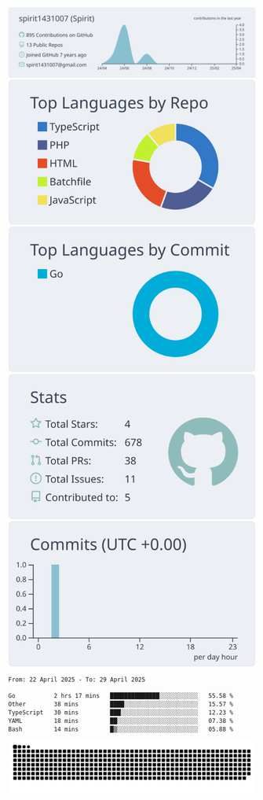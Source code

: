 [![](https://raw.githubusercontent.com/spirit1431007/spirit1431007/master/profile-summary-card-output/nord_bright/0-profile-details.svg)](https://git.io/spiritx)
[![](https://raw.githubusercontent.com/spirit1431007/spirit1431007/master/profile-summary-card-output/nord_bright/1-repos-per-language.svg)](https://git.io/spiritx) [![](https://raw.githubusercontent.com/spirit1431007/spirit1431007/master/profile-summary-card-output/nord_bright/2-most-commit-language.svg)](https://git.io/spiritx)
[![](https://raw.githubusercontent.com/spirit1431007/spirit1431007/master/profile-summary-card-output/nord_bright/3-stats.svg)](https://git.io/spiritx) [![](https://raw.githubusercontent.com/spirit1431007/spirit1431007/master/profile-summary-card-output/nord_bright/4-productive-time.svg)](https://git.io/spiritx)

<!--START_SECTION:waka-->

```txt
From: 22 April 2025 - To: 29 April 2025

Go           2 hrs 17 mins   ██████████████░░░░░░░░░░░   55.58 %
Other        38 mins         ████░░░░░░░░░░░░░░░░░░░░░   15.57 %
TypeScript   30 mins         ███░░░░░░░░░░░░░░░░░░░░░░   12.23 %
YAML         18 mins         ██░░░░░░░░░░░░░░░░░░░░░░░   07.38 %
Bash         14 mins         █▒░░░░░░░░░░░░░░░░░░░░░░░   05.88 %
```

<!--END_SECTION:waka-->

![contribution](https://github.com/spirit1431007/spirit1431007/blob/output/github-contribution-grid-snake.svg)
